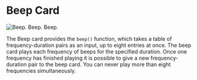 # Beep Card

![Beep. Beep. Beep.](item:computronics:computronics.ocParts@5)

The Beep card provides the `beep()` function, which takes a table of frequency-duration pairs as an input, up to eight entries at once. The beep card plays each frequency of beeps for the specified duration. Once one frequency has finished playing it is possible to give a new frequency-duration pair to the beep card. You can never play more than eight frequencies simultaneously.
